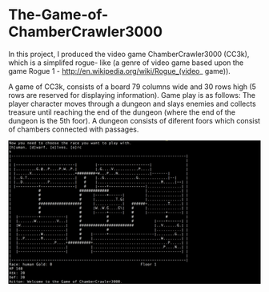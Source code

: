 # The-Game-of-ChamberCrawler3000

In this project, I produced the video game ChamberCrawler3000 (CC3k), which is a simplifed rogue- like (a genre of video game based upon the game Rogue 1 - http://en.wikipedia.org/wiki/Rogue_(video_ game)).

A game of CC3k, consists of a board 79 columns wide and 30 rows high (5 rows are reserved for displaying information). Game play is as follows: The player character moves through a dungeon and slays enemies and collects treasure until reaching the end of the dungeon (where the end of the dungeon is the 5th foor). A dungeon consists of diferent foors which consist of chambers connected with passages. 

![Screenshot](game1.png)
